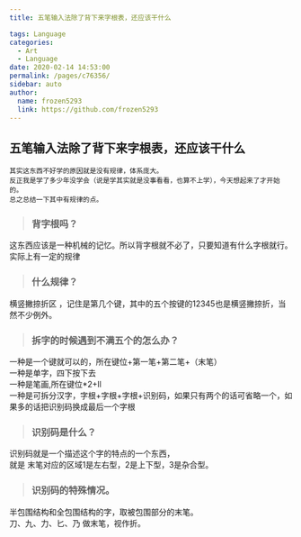 ```yaml
---
title: 五笔输入法除了背下来字根表，还应该干什么

tags: Language
categories: 
  - Art
  - Language
date: 2020-02-14 14:53:00
permalink: /pages/c76356/
sidebar: auto
author: 
  name: frozen5293
  link: https://github.com/frozen5293
---
```


## 五笔输入法除了背下来字根表，还应该干什么
```
其实这东西不好学的原因就是没有规律，体系庞大。
反正我是学了多少年没学会（说是学其实就是没事看看，也算不上学），今天想起来了才开始的。
总之总结一下其中有规律的点。
```
> ### 背字根吗？
这东西应该是一种机械的记忆。所以背字根就不必了，只要知道有什么字根就行。实际上有一定的规律

> ### 什么规律？
横竖撇捺折区 ，记住是第几个键，其中的五个按键的12345也是横竖撇捺折，当然不少例外。

> ### 拆字的时候遇到不满五个的怎么办？
一种是一个键就可以的，所在键位+第一笔+第二笔+（末笔）<br/>
一种是单字，四下按下去<br/>
一种是笔画,所在键位*2+ll<br/>
一种是可拆分汉字，字根+字根+字根+识别码，如果只有两个的话可省略一个，如果多的话把识别码换成最后一个字根<br/>

> ### 识别码是什么？
识别码就是一个描述这个字的特点的一个东西，<br/>
就是 末笔对应的区域1是左右型，2是上下型，3是杂合型。<br/>

> ### 识别码的特殊情况。
半包围结构和全包围结构的字，取被包围部分的末笔。<br/>
刀、九、力、匕、乃 做末笔，视作折。<br/>

> ### 

